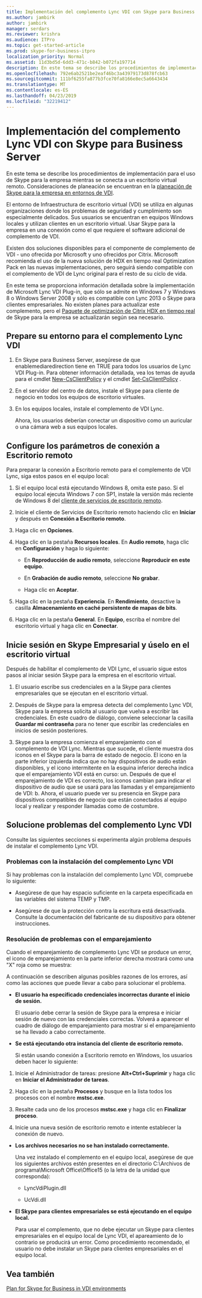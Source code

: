 ```yaml
---
title: Implementación del complemento Lync VDI con Skype para Business Server
ms.author: jambirk
author: jambirk
manager: serdars
ms.reviewer: krishra
ms.audience: ITPro
ms.topic: get-started-article
ms.prod: skype-for-business-itpro
localization_priority: Normal
ms.assetid: 11d3bd5d-6dd3-471c-b842-b072fa197714
description: En este tema se describe los procedimientos de implementación para el uso de Skype para la empresa mientras se conecta a un escritorio virtual remoto.
ms.openlocfilehash: 792e6ab2521be2eaf46bc3a43979173d878fcb63
ms.sourcegitcommit: 111bf6255fa877b3fce70fa8166e8ec5a6643434
ms.translationtype: MT
ms.contentlocale: es-ES
ms.lasthandoff: 04/23/2019
ms.locfileid: "32219412"
---
```

# <a name="deploy-the-lync-vdi-plug-in-with-skype-for-business-server"></a>Implementación del complemento Lync VDI con Skype para Business Server
 
En este tema se describe los procedimientos de implementación para el uso de Skype para la empresa mientras se conecta a un escritorio virtual remoto. Consideraciones de planeación se encuentran en la [planeación de Skype para la empresa en entornos de VDI](../../plan-your-deployment/clients-and-devices/vdi-environments.md).
  
El entorno de Infraestructura de escritorio virtual (VDI) se utiliza en algunas organizaciones donde los problemas de seguridad y cumplimiento son especialmente delicados. Sus usuarios se encuentran en equipos Windows locales y utilizan clientes en un escritorio virtual. Usar Skype para la empresa en una conexión como el que requiere el software adicional de complemento de VDI.
  
Existen dos soluciones disponibles para el componente de complemento de VDI - uno ofrecida por Microsoft y uno ofrecidos por Citrix. Microsoft recomienda el uso de la nueva solución de HDX en tiempo real Optimization Pack en las nuevas implementaciones, pero seguirá siendo compatible con el complemento de VDI de Lync original para el resto de su ciclo de vida. 
  
En este tema se proporciona información detallada sobre la implementación de Microsoft Lync VDI Plug-in, que sólo se admite en Windows 7 y Windows 8 o Windows Server 2008 y sólo es compatible con Lync 2013 o Skype para clientes empresariales. No existen planes para actualizar este complemento, pero el [Paquete de optimización de Citrix HDX en tiempo real](../../plan-your-deployment/clients-and-devices/vdi-environments.md#Citrix_RT) de Skype para la empresa se actualizarán según sea necesario.
  
## <a name="prepare-your-environment-for-the-lync-vdi-plug-in"></a>Prepare su entorno para el complemento Lync VDI
<a name="Prepare_vdi"> </a>

1. En Skype para Business Server, asegúrese de que enablemediaredirection tiene en TRUE para todos los usuarios de Lync VDI Plug-in. Para obtener información detallada, vea los temas de ayuda para el cmdlet [New-CsClientPolicy](https://docs.microsoft.com/powershell/module/skype/new-csclientpolicy?view=skype-ps) y el cmdlet [Set-CsClientPolicy](https://docs.microsoft.com/powershell/module/skype/set-csclientpolicy?view=skype-ps) .
    
2. En el servidor del centro de datos, instale el Skype para cliente de negocio en todos los equipos de escritorio virtuales.
    
3. En los equipos locales, instale el complemento de VDI Lync.
    
    Ahora, los usuarios deberían conectar un dispositivo como un auricular o una cámara web a sus equipos locales.
    
## <a name="configure-remote-desktop-connection-settings"></a>Configure los parámetros de conexión a Escritorio remoto
<a name="Prepare_vdi"> </a>

Para preparar la conexión a Escritorio remoto para el complemento de VDI Lync, siga estos pasos en el equipo local:
  
1. Si el equipo local está ejecutando Windows 8, omita este paso. Si el equipo local ejecuta Windows 7 con SP1, instale la versión más reciente de Windows 8 del [cliente de servicios de escritorio remoto](https://go.microsoft.com/fwlink/p/?LinkId=268032).
    
2. Inicie el cliente de Servicios de Escritorio remoto haciendo clic en **Iniciar** y después en **Conexión a Escritorio remoto**.
    
3. Haga clic en **Opciones**.
    
4. Haga clic en la pestaña **Recursos locales**. En **Audio remoto**, haga clic en **Configuración** y haga lo siguiente:
    
   - En **Reproducción de audio remoto**, seleccione **Reproducir en este equipo**.
    
   - En **Grabación de audio remoto**, seleccione **No grabar**.
    
   - Haga clic en **Aceptar**.
    
5. Haga clic en la pestaña **Experiencia**. En **Rendimiento**, desactive la casilla **Almacenamiento en caché persistente de mapas de bits**.
    
6. Haga clic en la pestaña **General**. En **Equipo**, escriba el nombre del escritorio virtual y haga clic en **Conectar**.  
    
## <a name="sign-in-and-use-skype-for-business-on-the-virtual-desktop"></a>Inicie sesión en Skype Empresarial y úselo en el escritorio virtual
<a name="SfB_signin"> </a>

Después de habilitar el complemento de VDI Lync, el usuario sigue estos pasos al iniciar sesión Skype para la empresa en el escritorio virtual.
  
1. El usuario escribe sus credenciales en a la Skype para clientes empresariales que se ejecutan en el escritorio virtual.
    
2. Después de Skype para la empresa detecta del complemento Lync VDI, Skype para la empresa solicita al usuario que vuelva a escribir las credenciales. En este cuadro de diálogo, conviene seleccionar la casilla **Guardar mi contraseña** para no tener que escribir las credenciales en inicios de sesión posteriores.
    
3. Skype para la empresa comienza el emparejamiento con el complemento de VDI Lync. Mientras que sucede, el cliente muestra dos iconos en el Skype para la barra de estado de negocio. El icono en la parte inferior izquierda indica que no hay dispositivos de audio están disponibles, y el icono intermitente en la esquina inferior derecha indica que el emparejamiento VDI está en curso: un. Después de que el emparejamiento de VDI es correcto, los iconos cambian para indicar el dispositivo de audio que se usará para las llamadas y el emparejamiento de VDI: b. Ahora, el usuario puede ver su presencia en Skype para dispositivos compatibles de negocio que están conectados al equipo local y realizar y responder llamadas como de costumbre.
    
## <a name="troubleshoot-the-lync-vdi-plug-in"></a>Solucione problemas del complemento Lync VDI
<a name="tshoot_VDI"> </a>

Consulte las siguientes secciones si experimenta algún problema después de instalar el complemento Lync VDI.
  
### <a name="issues-with-installing-the-lync-vdi-plug-in"></a>Problemas con la instalación del complemento Lync VDI 

Si hay problemas con la instalación del complemento Lync VDI, compruebe lo siguiente:
  
- Asegúrese de que hay espacio suficiente en la carpeta especificada en las variables del sistema TEMP y TMP.
    
- Asegúrese de que la protección contra la escritura está desactivada. Consulte la documentación del fabricante de su dispositivo para obtener instrucciones.
    
### <a name="troubleshooting-issues-with-pairing"></a>Resolución de problemas con el emparejamiento

Cuando el emparejamiento de complemento Lync VDI se produce un error, el icono de emparejamiento en la parte inferior derecha mostrará como una "X" roja como se muestra: 
  
A continuación se describen algunas posibles razones de los errores, así como las acciones que puede llevar a cabo para solucionar el problema.  
  
- **El usuario ha especificado credenciales incorrectas durante el inicio de sesión.**
    
    El usuario debe cerrar la sesión de Skype para la empresa e iniciar sesión de nuevo con las credenciales correctas. Volverá a aparecer el cuadro de diálogo de emparejamiento para mostrar si el emparejamiento se ha llevado a cabo correctamente.
    
- **Se está ejecutando otra instancia del cliente de escritorio remoto.**
    
    Si están usando conexión a Escritorio remoto en Windows, los usuarios deben hacer lo siguiente:
    
1. Inicie el Administrador de tareas: presione **Alt+Ctrl+Suprimir** y haga clic en **Iniciar el Administrador de tareas**.
    
2. Haga clic en la pestaña **Procesos** y busque en la lista todos los procesos con el nombre **mstsc.exe**.
    
3. Resalte cada uno de los procesos **mstsc.exe** y haga clic en **Finalizar proceso**.  
    
4. Inicie una nueva sesión de escritorio remoto e intente establecer la conexión de nuevo.  
    
- **Los archivos necesarios no se han instalado correctamente.**
    
    Una vez instalado el complemento en el equipo local, asegúrese de que los siguientes archivos estén presentes en el directorio C:\Archivos de programa\Microsoft Office\Office15 (o la letra de la unidad que corresponda):
    
  - LyncVdiPlugin.dll
    
  - UcVdi.dll
    
- **El Skype para clientes empresariales se está ejecutando en el equipo local.**
    
    Para usar el complemento, que no debe ejecutar un Skype para clientes empresariales en el equipo local de Lync VDI, el apareamiento de lo contrario se producirá un error. Como procedimiento recomendado, el usuario no debe instalar un Skype para clientes empresariales en el equipo local.
    
## <a name="see-also"></a>Vea también
<a name="tshoot_VDI"> </a>

[Plan for Skype for Business in VDI environments](../../plan-your-deployment/clients-and-devices/vdi-environments.md)